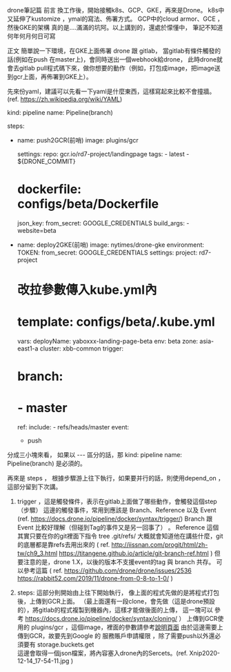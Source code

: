 drone筆記篇
前言
  換工作後，開始接觸k8s、GCP、GKE，再來是Drone。
k8s中又延伸了kustomize ，ymal的寫法、佈署方式。
GCP中的cloud armor、GCE ，然後GKE的架構
真的是....滿滿的坑阿。以上講到的，還處於懞懂中，
筆記不知道何年何月何日可寫

正文
  簡單說一下環境，在GKE上面佈署 drone 跟 gitlab，
當gitlab有條件觸發的話(例如在push 在master上)，會同時送出一個webhook給drone，
此時drone就會去gitlab  pull程式碼下來，做你想要的動作（例如，打包成image，把image送到gcr上面，再佈署到GKE上）。

先來份yaml，建議可以先看一下yaml是什麼東西，這樣寫起來比較不會撞牆。
(ref. https://zh.wikipedia.org/wiki/YAML)


kind: pipeline
name: Pipeline(branch)

steps:      
- name: push2GCR(前哨)
  image: plugins/gcr

  settings:
    repo: gcr.io/rd7-project/landingpage
    tags:
      - latest
      - ${DRONE_COMMIT}
    # dockerfile: configs/beta/Dockerfile
    json_key:
      from_secret: GOOGLE_CREDENTIALS
    build_args:
      - website=beta

- name: deploy2GKE(前哨)
  image: nytimes/drone-gke
  environment:
    TOKEN:
      from_secret: GOOGLE_CREDENTIALS
  settings:
    project: rd7-project
    # 改拉參數傳入kube.yml內
    # template: configs/beta/.kube.yml
    vars:
      deployName: yaboxxx-landing-page-beta
      env: beta
    zone: asia-east1-a
    cluster: xbb-common
trigger:   
  # branch:
  #   - master
  ref:
    include:
      - refs/heads/master
  event:
    - push

分成三小塊來看，
如果以 --- 區分的話，那
kind: pipeline
name: Pipeline(branch)
是必須的。

再來是 steps ，
根據步驟游上往下執行，如果要并行的話，則使用depend_on ，這部分留到下次講。
1.  trigger ，這是觸發條件，表示在gitlab上面做了哪些動作，會觸發這個step（步驟）
  這邊的觸發事件，常用到應該是 Branch、Reference 以及 Event
  (ref. https://docs.drone.io/pipeline/docker/syntax/trigger/)
  Branch 跟 Event 比較好理解（但碰到Tag的事件又是另一回事了） 。
  Reference 這個其實只要在你的git裡面下指令
  tree .git/refs/
  大概就會知道他在講些什麼，git的底層都是靠refs去用出來的
  (
    ref.
    http://iissnan.com/progit/html/zh-tw/ch9_3.html
    https://titangene.github.io/article/git-branch-ref.html
  )
但要注意的是，drone 1.X，以後的版本不支援event的tag 與 branch 共存。
可以參考這篇
(
  ref.
  https://github.com/drone/drone/issues/2536
  https://rabbit52.com/2019/11/drone-from-0-8-to-1-0/
)

2. steps:
這部分則開始由上往下開始執行，
像上面的程式先做的是將程式打包後，上傳到GCR上面。
（最上面還有一段clone，會先做（這是drone預設的），將gitlab的程式複製到機器內，這樣才能做後面的上傳，
這一塊可以 參考 https://docs.drone.io/pipeline/docker/syntax/cloning/  ）
上傳到GCR使用的 plugins/gcr ，這個image，裡面的參數請參考[說明頁面](http://plugins.drone.io/drone-plugins/drone-gcr/)
由於這邊需要上傳到GCR，故要先到Google 的 服務賬戶申請權限 ，除了需要push以外還必須要有 storage.buckets.get  
這邊會取得一個json檔案，將內容塞入drone內的Sercets。(ref. Xnip2020-12-14_17-54-11.jpg )
